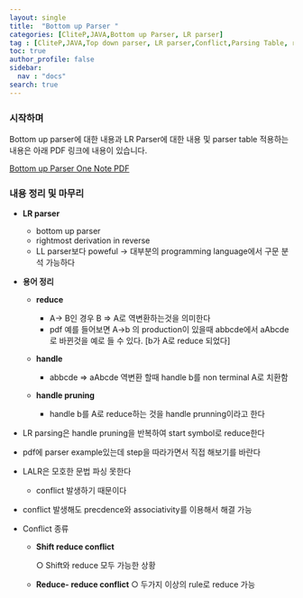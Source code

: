 ```yaml
---
layout: single
title:  "Bottom up Parser "
categories: [CliteP,JAVA,Bottom up Parser, LR parser]
tag : [CliteP,JAVA,Top down parser, LR parser,Conflict,Parsing Table, rightmost derivation]
toc: true
author_profile: false
sidebar:
  nav : "docs"
search: true
---
```


### 시작하며 

Bottom up parser에 대한 내용과 LR Parser에 대한 내용 및 parser table 적용하는 내용은 아래 PDF 링크에 내용이 있습니다. 


<a href="https://meang123.github.io/pdfs/Bottom_up_Parsing.pdf">Bottom up Parser One Note PDF</a>



### 내용 정리 및 마무리 


* **LR parser** 

  - bottom up parser 
  - rightmost derivation in reverse 
  - LL parser보다 poweful -> 대부분의 programming language에서 구문 분석 가능하다 


* **용어 정리** 

  - **reduce** 

    - A-> B인 경우 B => A로 역변환하는것을 의미한다 
    - pdf 예를 들어보면 A->b 의 production이 있을때 abbcde에서 aAbcde로 바뀐것을 예로 들 수 있다. [b가 A로 reduce 되었다]

  - **handle** 

    - abbcde => aAbcde 역변환 할때 handle b를 non terminal A로 치환함 
  
  - **handle pruning** 
    - handle b를 A로 reduce하는 것을 handle prunning이라고 한다 

  

* LR parsing은 handle pruning을 반복하여 start symbol로 reduce한다 

* pdf에 parser example있는데 step을 따라가면서 직접 해보기를 바란다 

* LALR은 모호한 문법 파싱 못한다 

  - conflict 발생하기 때문이다 

* conflict 발생해도 precdence와 associativity를 이용해서 해결 가능 

* Conflict 종류 

	- **Shift reduce conflict**

		○ Shift와 reduce 모두 가능한 상황 

	- **Reduce- reduce conflict**
		○ 두가지 이상의 rule로 reduce 가능 

